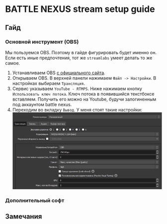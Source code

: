 # BATTLE NEXUS stream setup guide

## Гайд
### Основной инструмент (OBS)
Мы пользуемся OBS. Поэтому в гайде фигурировать будет именно он. Если есть иные предпочтения, тот же `streamlabs` умеет делать то же самое.
1. Устанавливаем OBS [с официального сайта](https://obsproject.com/ru/download).
2. Открываем OBS. В верхней панели нажимаем `Файл -> Настройки`. В настройках выбираем `Трансляция`.
3. Сервис указываем `YouTube - RTMPS`. Ниже нажимаем кнопку `Использовать ключ потока`. Ключ потока в появившийся текстбоксе вставляем. Получить его можно на Youtube, будучи залогиненным под аккаунтом battle nexus.
4. Переходим во вкладку `Вывод`. У меня стоят такие настройки:
![Output settings](assets/readme/output_settings.png)

### Дополнительный софт


## Замечания